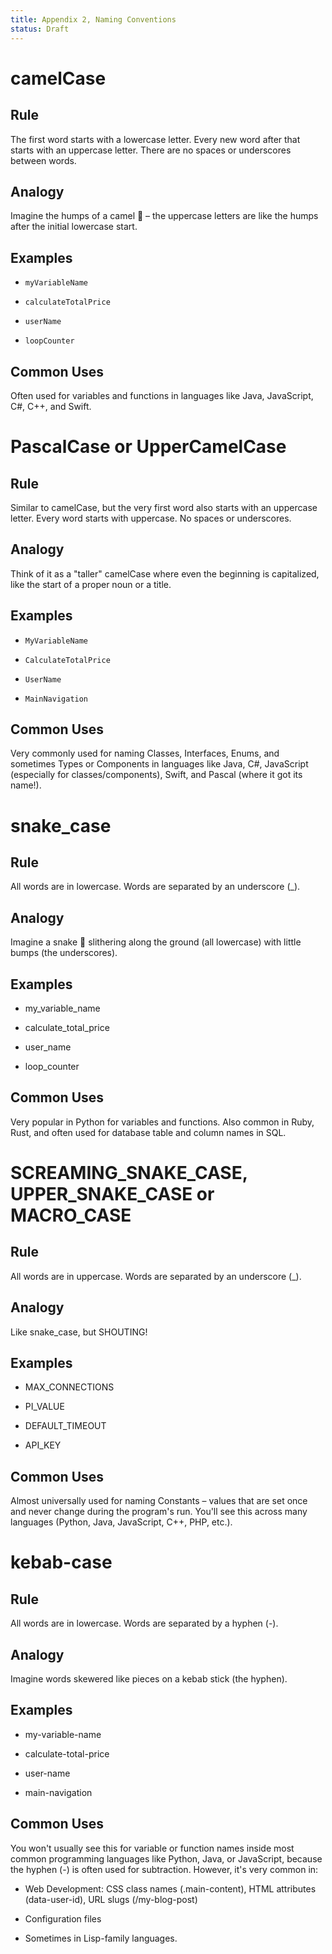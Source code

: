 ```yaml
---
title: Appendix 2, Naming Conventions
status: Draft
---
```

#  camelCase
## Rule
The first word starts with a lowercase letter. Every new word after that starts with an uppercase letter. There are no spaces or underscores between words.

## Analogy
Imagine the humps of a camel 🐪 – the uppercase letters are like the humps after the initial lowercase start.

## Examples

* `myVariableName`

* `calculateTotalPrice`

* `userName`

* `loopCounter`

## Common Uses
Often used for variables and functions in languages like Java, JavaScript, C#, C++, and Swift.

# PascalCase or UpperCamelCase
## Rule
Similar to camelCase, but the very first word also starts with an uppercase letter. Every word starts with uppercase. No spaces or underscores.

## Analogy
Think of it as a "taller" camelCase where even the beginning is capitalized, like the start of a proper noun or a title.

## Examples

* `MyVariableName`

* `CalculateTotalPrice`

* `UserName`

* `MainNavigation`

## Common Uses
Very commonly used for naming Classes, Interfaces, Enums, and sometimes Types or Components in languages like Java, C#, JavaScript (especially for classes/components), Swift, and Pascal (where it got its name!).

# snake_case
## Rule
All words are in lowercase. Words are separated by an underscore (_).

## Analogy
Imagine a snake 🐍 slithering along the ground (all lowercase) with little bumps (the underscores).

## Examples

* my_variable_name

* calculate_total_price

* user_name

* loop_counter

## Common Uses
Very popular in Python for variables and functions. Also common in Ruby, Rust, and often used for database table and column names in SQL.

# SCREAMING_SNAKE_CASE, UPPER_SNAKE_CASE or MACRO_CASE
## Rule
All words are in uppercase. Words are separated by an underscore (_).

## Analogy
Like snake_case, but SHOUTING!

## Examples

* MAX_CONNECTIONS

* PI_VALUE

* DEFAULT_TIMEOUT

* API_KEY

## Common Uses
Almost universally used for naming Constants – values that are set once and never change during the program's run. You'll see this across many languages (Python, Java, JavaScript, C++, PHP, etc.).

# kebab-case
## Rule
All words are in lowercase. Words are separated by a hyphen (-).

## Analogy
Imagine words skewered like pieces on a kebab stick (the hyphen).

## Examples
* my-variable-name

* calculate-total-price

* user-name

* main-navigation

## Common Uses
You won't usually see this for variable or function names inside most common programming languages like Python, Java, or JavaScript, because the hyphen (-) is often used for subtraction. However, it's very common in:

* Web Development: CSS class names (.main-content), HTML attributes (data-user-id), URL slugs (/my-blog-post)

* Configuration files

* Sometimes in Lisp-family languages.

